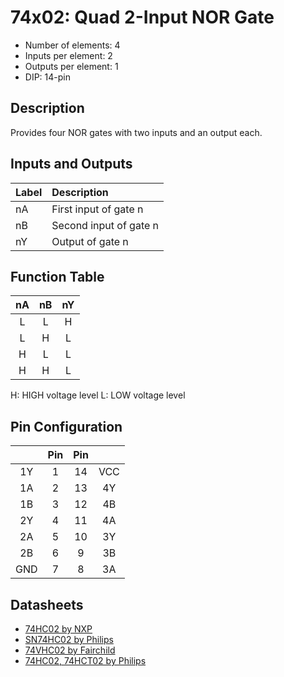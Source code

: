 # 74x02: Quad 2-Input NOR Gate

* Number of elements: 4
* Inputs per element: 2
* Outputs per element: 1
* DIP: 14-pin

## Description

Provides four NOR gates with two inputs and an output each.

## Inputs and Outputs

| Label | Description            |
|:----- |:-----------------------|
| nA    | First input of gate n  |
| nB    | Second input of gate n |
| nY    | Output of gate n       |

## Function Table

| nA  | nB  | nY  |
|:---:|:---:|:---:|
| L   | L   | H   |
| L   | H   | L   |
| H   | L   | L   |
| H   | H   | L   |

H: HIGH voltage level
L: LOW voltage level

## Pin Configuration

|     | Pin | Pin |     |
|:---:|:---:|:---:|:---:|
| 1Y  |   1 |  14 | VCC |
| 1A  |   2 |  13 | 4Y  |
| 1B  |   3 |  12 | 4B  |
| 2Y  |   4 |  11 | 4A  |
| 2A  |   5 |  10 | 3Y  |
| 2B  |   6 |   9 | 3B  |
| GND |   7 |   8 | 3A  |

## Datasheets

* [74HC02 by NXP](http://www.nxp.com/documents/data_sheet/74HC_HCT02.pdf)
* [SN74HC02 by Philips](http://www.farnell.com/datasheets/1965584.pdf)
* [74VHC02 by Fairchild](https://www.fairchildsemi.com/datasheets/74/74VHC02.pdf)
* [74HC02, 74HCT02 by Philips](http://www.micropik.com/PDF/74HC02_HCT02_CNV_2%5B1%5D.pdf)
